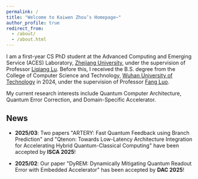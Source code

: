 ```yaml
---
permalink: /
title: "Welcome to Kaiwen Zhou’s Homepage~"
author_profile: true
redirect_from: 
  - /about/
  - /about.html
---
```


I am a first-year CS PhD student at the Advanced Computing and Emerging Service (ACES) Laboratory, [Zhejiang University](https://www.zju.edu.cn/), under the supervision of Professor [Liqiang Lu](https://liqianglu-zju.github.io/). Before this, I received the B.S. degree from the College of Computer Science and Technology, [Wuhan University of Technology](https://www.whut.edu.cn/) in 2024, under the supervision of Professor [Fang Luo](http://cst.whut.edu.cn/xygk/szdw/201505/t20150527_876904.shtml).

My current research interests include Quantum Computer Architecture, Quantum Error Correction, and Domain-Specific Accelerator.


News
------

+ **2025/03**: Two papers "ARTERY: Fast Quantum Feedback using Branch Prediction" and "Qtenon: Towards Low-Latency Architecture Integration for Accelerating Hybrid Quantum-Classical Computing" have been accepted by **ISCA 2025**!

+ **2025/02**: Our paper "DyREM: Dynamically Mitigating Quantum Readout Error with Embedded Accelerator" has been accepted by **DAC 2025**!
